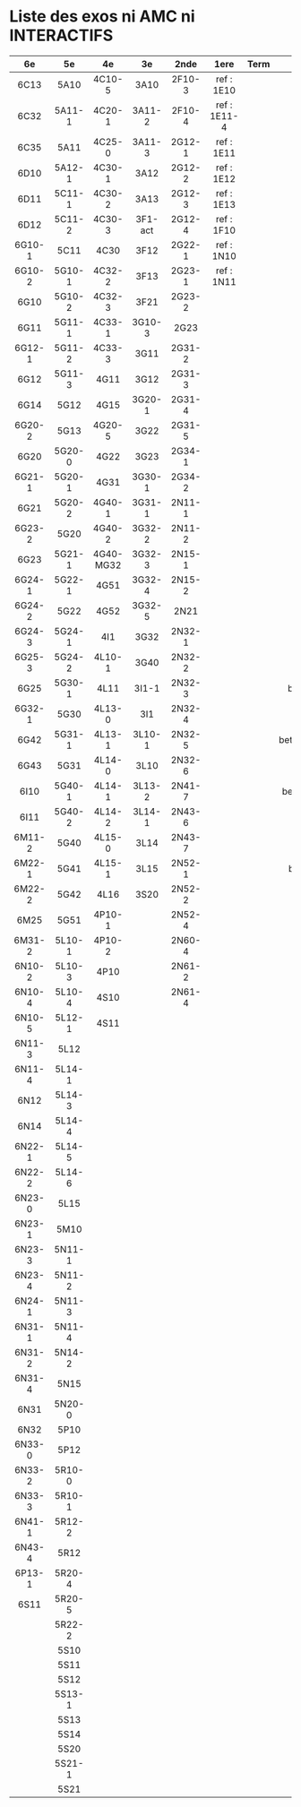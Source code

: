 # Liste des exos ni AMC ni INTERACTIFS

|6e|5e|4e|3e|2nde|1ere|Term|Reste|
|:-:|:-:|:-:|:-:|:-:|:-:|:-:|:-:|
|6C13|5A10|4C10-5|3A10|2F10-3|ref : 1E10||beta2F31|
|6C32|5A11-1|4C20-1|3A11-2|2F10-4|ref : 1E11-4||beta2N60-X1|
|6C35|5A11|4C25-0|3A11-3|2G12-1|ref : 1E11||beta2N60-X2|
|6D10|5A12-1|4C30-1|3A12|2G12-2|ref : 1E12||beta3F23|
|6D11|5C11-1|4C30-2|3A13|2G12-3|ref : 1E13||beta3G15|
|6D12|5C11-2|4C30-3|3F1-act|2G12-4|ref : 1F10||beta3G41|
|6G10-1|5C11|4C30|3F12|2G22-1|ref : 1N10||beta3s21|
|6G10-2|5G10-1|4C32-2|3F13|2G23-1|ref : 1N11||beta4C31|
|6G10|5G10-2|4C32-3|3F21|2G23-2|||beta4G20-3|
|6G11|5G11-1|4C33-1|3G10-3|2G23|||beta4G20-4|
|6G12-1|5G11-2|4C33-3|3G11|2G31-2|||beta6C33-1|
|6G12|5G11-3|4G11|3G12|2G31-3|||beta6test2|
|6G14|5G12|4G15|3G20-1|2G31-4|||beta6test2021|
|6G20-2|5G13|4G20-5|3G22|2G31-5|||betaAsymptotesObliques|
|6G20|5G20-0|4G22|3G23|2G34-1|||betaComplexes|
|6G21-1|5G20-1|4G31|3G30-1|2G34-2|||betaDivisionsDePolynomes|
|6G21|5G20-2|4G40-1|3G31-1|2N11-1|||betaEq1erDegreDansC|
|6G23-2|5G20|4G40-2|3G32-2|2N11-2|||betaEq2eDegAvecParam|
|6G23|5G21-1|4G40-MG32|3G32-3|2N15-1|||betaEqCarreDansC|
|6G24-1|5G22-1|4G51|3G32-4|2N15-2|||betaEquationsLog|
|6G24-2|5G22|4G52|3G32-5|2N21|||betaEqValAbs|
|6G24-3|5G24-1|4I1|3G32|2N32-1|||betaExo3d|
|6G25-3|5G24-2|4L10-1|3G40|2N32-2|||betaExoSimpleMatthieu|
|6G25|5G30-1|4L11|3I1-1|2N32-3|||betaModele10_simple_question-reponse|
|6G32-1|5G30|4L13-0|3I1|2N32-4|||betaModele11_parametrable|
|6G42|5G31-1|4L13-1|3L10-1|2N32-5|||betaModele20_plusieurs_types_de_questions|
|6G43|5G31|4L14-0|3L10|2N32-6|||betaModele21_parametrables|
|6I10|5G40-1|4L14-1|3L13-2|2N41-7|||betaModele30_constructions_géométriques|
|6I11|5G40-2|4L14-2|3L14-1|2N43-6|||betaModele31_parametrables|
|6M11-2|5G40|4L15-0|3L14|2N43-7|||betaModele40_tableau_proportionnalite|
|6M22-1|5G41|4L15-1|3L15|2N52-1|||betaModele41_tableau_signes_variations|
|6M22-2|5G42|4L16|3S20|2N52-2|||betaProbaAouB|
|6M25|5G51|4P10-1||2N52-4|||betaProbabilites|
|6M31-2|5L10-1|4P10-2||2N60-4|||betaPuissances|
|6N10-2|5L10-3|4P10||2N61-2|||betarotation3d|
|6N10-4|5L10-4|4S10||2N61-4|||betaSpline|
|6N10-5|5L12-1|4S11|||||betaSys2x2CombLin|
|6N11-3|5L12||||||betaTracerParabole|
|6N11-4|5L14-1||||||betatrinome|
|6N12|5L14-3||||||moule_a_exo_mathalea|
|6N14|5L14-4||||||moule_a_exo_mathalea2d|
|6N22-1|5L14-5||||||c3C10-2|
|6N22-2|5L14-6||||||c3N10|
|6N23-0|5L15||||||c3N23|
|6N23-1|5M10||||||CM020|
|6N23-3|5N11-1||||||CM021|
|6N23-4|5N11-2||||||PEA11-1|
|6N24-1|5N11-3||||||PEA11|
|6N31-1|5N11-4||||||P003|
|6N31-2|5N14-2||||||P004|
|6N31-4|5N15||||||P005|
|6N31|5N20-0||||||P006|
|6N32|5P10||||||P007|
|6N33-0|5P12||||||P008|
|6N33-2|5R10-0||||||P009|
|6N33-3|5R10-1||||||P010|
|6N41-1|5R12-2||||||P011|
|6N43-4|5R12||||||P012|
|6P13-1|5R20-4||||||P013|
|6S11|5R20-5||||||P014|
||5R22-2|||||||
||5S10|||||||
||5S11|||||||
||5S12|||||||
||5S13-1|||||||
||5S13|||||||
||5S14|||||||
||5S20|||||||
||5S21-1|||||||
||5S21|||||||
